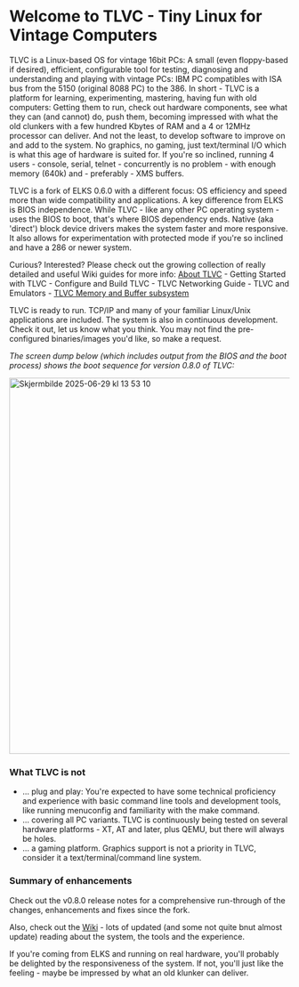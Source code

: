 # Welcome to TLVC - Tiny Linux for Vintage Computers

TLVC is a Linux-based OS for vintage 16bit PCs: A small (even floppy-based if desired), efficient, configurable tool for testing, diagnosing and understanding and playing with vintage PCs: IBM PC compatibles with ISA bus from the 5150 (original 8088 PC) to the 386. In short - TLVC is a platform for learning, experimenting, mastering, having fun with old computers: Getting them to run, check out hardware components, see what they can (and cannot) do, push them, becoming impressed with what the old clunkers with a few hundred Kbytes of RAM and a 4 or 12MHz processor can deliver. And not the least, to develop software to improve on and add to the system. No graphics, no gaming, just text/terminal I/O which is what this age of hardware is suited for. If you're so inclined, running 4 users - console, serial, telnet - concurrently is no problem - with enough memory (640k) and - preferably - XMS buffers.

TLVC is a fork of ELKS 0.6.0 with a different focus: OS efficiency and speed more than wide compatibility and applications. A key difference from ELKS is BIOS independence. While TLVC - like any other PC operating system - uses the BIOS to boot, that's where BIOS dependency ends. Native (aka 'direct') block device drivers makes the system faster and more responsive. It also allows for experimentation with protected mode if you're so inclined and have a 286 or newer system. 

Curious? Interested? Please check out the growing collection of really detailed and useful Wiki guides for more info:
[About TLVC](https://github.com/Mellvik/TLVC/wiki/About-TLVC#tlvc---tiny-linux-for-vintage-computers) - Getting Started with TLVC - Configure and Build TLVC - TLVC Networking Guide - TLVC and Emulators - [TLVC Memory and Buffer subsystem](https://github.com/Mellvik/TLVC/wiki/TLVC-Memory-and-Buffer-subsystem)

TLVC is ready to run. TCP/IP and many of your familiar Linux/Unix applications are included. The system is also in continuous development. Check it out, let us know what you think. You may not find the pre-configured binaries/images you'd like, so make a request. 

_The screen dump below (which includes output from the BIOS and the boot process) shows the boot sequence for version 0.8.0 of TLVC:_

<img width="676" alt="Skjermbilde 2025-06-29 kl  13 53 10" src="https://github.com/user-attachments/assets/2f1d3ee2-8c89-49c9-bba3-38113f1dc3b1" />

### What TLVC is not
- … plug and play: You're expected to have some technical proficiency and experience with basic command line tools and development tools, like running menuconfig and familiarity with the make command.
- … covering all PC variants. TLVC is continuously being tested on several hardware platforms - XT, AT and later, plus QEMU, but there will always be holes.
- … a gaming platform. Graphics support is not a priority in TLVC, consider it a text/terminal/command line system.

### Summary of enhancements 
Check out the v0.8.0 release notes for a comprehensive run-through of the changes, enhancements and fixes since the fork.

Also, check out the [Wiki](https://github.com/Mellvik/TLVC/wiki) - lots of updated (and some not quite bnut almost update) reading about the system, the tools and the experience.

If you're coming from ELKS and running on real hardware, you'll probably be delighted by the responsiveness of the system. If not, you'll just like the feeling - maybe be impressed by what an old klunker can deliver.
